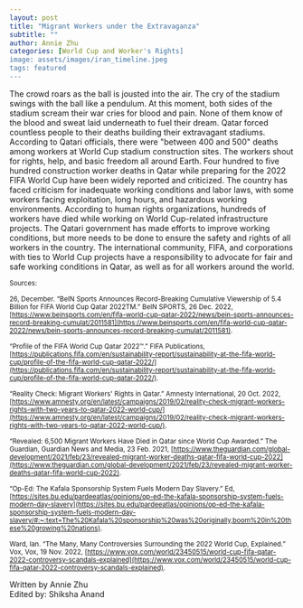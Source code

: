 ```yaml
---
layout: post
title: "Migrant Workers under the Extravaganza"
subtitle: ""
author: Annie Zhu
categories: [World Cup and Worker's Rights]
image: assets/images/iran_timeline.jpeg
tags: featured
---
```


The crowd roars as the ball is jousted into the air. The cry of the stadium swings with the ball like a pendulum. At this moment, both sides of the stadium scream their war cries for blood and pain. None of them know of the blood and sweat laid underneath to fuel their dream. Qatar forced countless people to their deaths building their extravagant stadiums. According to Qatari officials, there were "between 400 and 500" deaths among workers at World Cup stadium construction sites. The workers shout for rights, help, and basic freedom all around Earth. Four hundred to five hundred construction worker deaths in Qatar while preparing for the 2022 FIFA World Cup have been widely reported and criticized. The country has faced criticism for inadequate working conditions and labor laws, with some workers facing exploitation, long hours, and hazardous working environments. According to human rights organizations, hundreds of workers have died while working on World Cup-related infrastructure projects. The Qatari government has made efforts to improve working conditions, but more needs to be done to ensure the safety and rights of all workers in the country. The international community, FIFA, and corporations with ties to World Cup projects have a responsibility to advocate for fair and safe working conditions in Qatar, as well as for all workers around the world.

<small> Sources: </small>

<small>26, December. “BeIN Sports Announces Record-Breaking Cumulative Viewership of 5.4 Billion for FIFA World Cup Qatar 2022TM.” BeIN SPORTS, 26 Dec. 2022, [https://www.beinsports.com/en/fifa-world-cup-qatar-2022/news/bein-sports-announces-record-breaking-cumulat/2011581](https://www.beinsports.com/en/fifa-world-cup-qatar-2022/news/bein-sports-announces-record-breaking-cumulat/2011581). </small>

<small>“Profile of the FIFA World Cup Qatar 2022™​.” FIFA Publications, [https://publications.fifa.com/en/sustainability-report/sustainability-at-the-fifa-world-cup/profile-of-the-fifa-world-cup-qatar-2022/](https://publications.fifa.com/en/sustainability-report/sustainability-at-the-fifa-world-cup/profile-of-the-fifa-world-cup-qatar-2022/). </small>

<small>“Reality Check: Migrant Workers' Rights in Qatar.” Amnesty International, 20 Oct. 2022, [https://www.amnesty.org/en/latest/campaigns/2019/02/reality-check-migrant-workers-rights-with-two-years-to-qatar-2022-world-cup/](https://www.amnesty.org/en/latest/campaigns/2019/02/reality-check-migrant-workers-rights-with-two-years-to-qatar-2022-world-cup/). </small>

<small>“Revealed: 6,500 Migrant Workers Have Died in Qatar since World Cup Awarded.” The Guardian, Guardian News and Media, 23 Feb. 2021, [https://www.theguardian.com/global-development/2021/feb/23/revealed-migrant-worker-deaths-qatar-fifa-world-cup-2022](https://www.theguardian.com/global-development/2021/feb/23/revealed-migrant-worker-deaths-qatar-fifa-world-cup-2022). </small>

<small>“Op-Ed: The Kafala Sponsorship System Fuels Modern Day Slavery.” Ed, [https://sites.bu.edu/pardeeatlas/opinions/op-ed-the-kafala-sponsorship-system-fuels-modern-day-slavery](https://sites.bu.edu/pardeeatlas/opinions/op-ed-the-kafala-sponsorship-system-fuels-modern-day-slavery/#:~:text=The%20Kafala%20sponsorship%20was%20originally,boom%20in%20these%20growing%20nations). </small>

<small>Ward, Ian. “The Many, Many Controversies Surrounding the 2022 World Cup, Explained.” Vox, Vox, 19 Nov. 2022, [https://www.vox.com/world/23450515/world-cup-fifa-qatar-2022-controversy-scandals-explained](https://www.vox.com/world/23450515/world-cup-fifa-qatar-2022-controversy-scandals-explained). </small>

Written by Annie Zhu  
Edited by: Shiksha Anand
